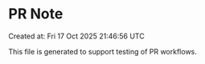 # PR Note

Created at: Fri 17 Oct 2025 21:46:56 UTC

This file is generated to support testing of PR workflows.

